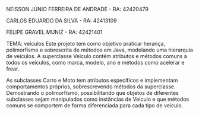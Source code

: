 NEISSON JÚNIO FERREIRA DE ANDRADE - RA: 42420479

CARLOS EDUARDO DA SILVA - RA: 42413109

FELIPE GRAVEL MUNIZ - RA: 42421401

TEMA: veículos
Este projeto tem como objetivo praticar herança, polimorfismo e sobrescrita de métodos em Java, modelando uma hierarquia de veículos. A superclasse Veiculo contém atributos e métodos comuns a todos os veículos, como marca, modelo, ano e métodos como acelerar e frear.

As subclasses Carro e Moto tem atributos específicos e implementam comportamentos próprios, sobrescrevendo métodos da superclasse. Demostrando o polimorfismo, possibilitando que objetos de diferentes subclasses sejam manipulados como instâncias de Veiculo e que métodos comuns se comportem de forma diferenciada para cada tipo de veículo.
